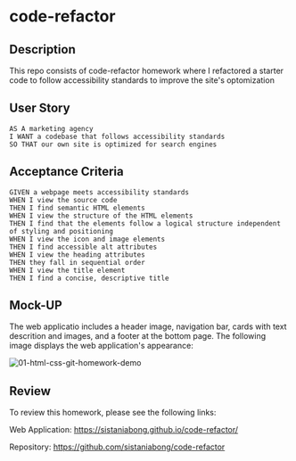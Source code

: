 # code-refactor

## Description
This repo consists of code-refactor homework where I refactored a starter code to follow  accessibility standards to improve the site's optomization


## User Story
```
AS A marketing agency
I WANT a codebase that follows accessibility standards
SO THAT our own site is optimized for search engines
```

## Acceptance Criteria
```
GIVEN a webpage meets accessibility standards
WHEN I view the source code
THEN I find semantic HTML elements
WHEN I view the structure of the HTML elements
THEN I find that the elements follow a logical structure independent of styling and positioning
WHEN I view the icon and image elements
THEN I find accessible alt attributes
WHEN I view the heading attributes
THEN they fall in sequential order
WHEN I view the title element
THEN I find a concise, descriptive title
```

## Mock-UP

The web applicatio includes a header image, navigation bar, cards with text descrition and images, and a footer at the bottom page. 
The following image displays the web application's appearance:

![01-html-css-git-homework-demo](https://user-images.githubusercontent.com/49420697/131174182-c2538708-c2af-466e-9f3c-b8de30bbda69.png)


## Review
To review this homework, please see the following links:

Web Application: https://sistaniabong.github.io/code-refactor/

Repository: https://github.com/sistaniabong/code-refactor
